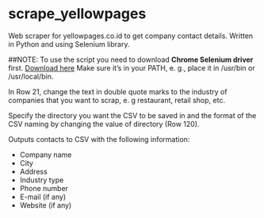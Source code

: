 # scrape_yellowpages
Web scraper for yellowpages.co.id to get company contact details. Written in Python and using Selenium library.

##NOTE: To use the script you need to download __Chrome Selenium driver__ first. [Download here](https://sites.google.com/a/chromium.org/chromedriver/downloads)
Make sure it’s in your PATH, e. g., place it in /usr/bin or /usr/local/bin.

In Row 21, change the text in double quote marks to the industry of companies that you want to scrap, e. g restaurant, retail shop, etc. 

Specify the directory you want the CSV to be saved in and the format of the CSV naming by changing the value of directory (Row 120).

Outputs contacts to CSV with the following information:
- Company name
- City
- Address
- Industry type
- Phone number
- E-mail (if any)
- Website (if any)
